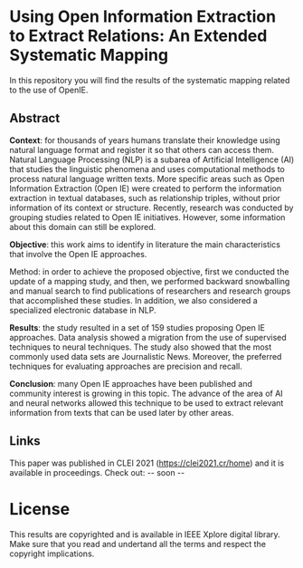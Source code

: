 # Using Open Information Extraction to Extract Relations: An Extended Systematic Mapping

In this repository you will find the results of the systematic mapping related to the use of OpenIE.

## Abstract

**Context**: for thousands of years humans translate their knowledge using natural language format and register it so that 
others can access them. Natural Language Processing (NLP) is a subarea of Artificial Intelligence (AI) that studies the
linguistic phenomena and uses computational methods to process natural language written texts. More specific areas such 
as Open Information Extraction (Open IE) were created to perform the information extraction in textual databases, such as
relationship triples, without prior information of its context or structure. Recently, research was conducted by grouping
studies related to Open IE initiatives. However, some information about this domain can still be explored. 

**Objective**: this work aims to identify in literature the main characteristics that involve the Open IE approaches. 

Method: in order to achieve the proposed objective, first we conducted the update of a mapping study, and then, we performed 
backward snowballing and manual search to find publications of researchers and research groups that accomplished these studies. 
In addition, we also considered a specialized electronic database in NLP. 

**Results**: the study resulted in a set of 159 studies proposing Open IE approaches. Data analysis showed a migration from the use 
of supervised techniques to neural techniques. The study also showed that the most commonly used data sets are Journalistic News.
Moreover, the preferred techniques for evaluating approaches are precision and recall. 

**Conclusion**: many Open IE approaches 
have been published and community interest is growing in this topic. The advance of the area of AI and neural networks allowed this
technique to be used to extract relevant information from texts that can be used later by other areas.


## Links

This paper was published in CLEI 2021 (https://clei2021.cr/home) and it is available in proceedings. 
Check out: -- soon --

# License

This results are copyrighted and is available in IEEE Xplore digital library. 
Make sure that you read and undertand all the terms and respect the copyright implications. 

